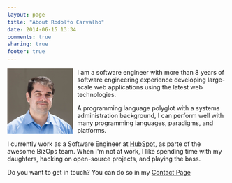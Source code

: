```yaml
---
layout: page
title: "About Rodolfo Carvalho"
date: 2014-06-15 13:34
comments: true
sharing: true
footer: true
---
```


<div style="float: left; width: 150px; height: 150px; display: inline-block; overflow: hidden; margin: 0 10px 10px 0">
    <img src="/images/me.jpg" style="width: 120%; display: inline-block">
</div>

I am a software engineer with more than 8 years of software engineering experience developing large-scale web applications using the latest web technologies.

A programming language polyglot with a systems administration background, I can perform well with many programming languages, paradigms, and platforms.

I currently work as a Software Engineer at [HubSpot](http://www.hubspot.com/), as parte of the awesome BizOps team. When I'm not at work, I like spending time with my daughters, hacking on open-source projects, and playing the bass.

Do you want to get in touch? You can do so in my [Contact Page](/contact)
